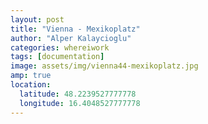 ```yaml
---
layout: post
title: "Vienna - Mexikoplatz"
author: "Alper Kalaycioglu"
categories: whereiwork
tags: [documentation]
image: assets/img/vienna44-mexikoplatz.jpg
amp: true
location:
  latitude: 48.2239527777778
  longitude: 16.4048527777778
---
```


